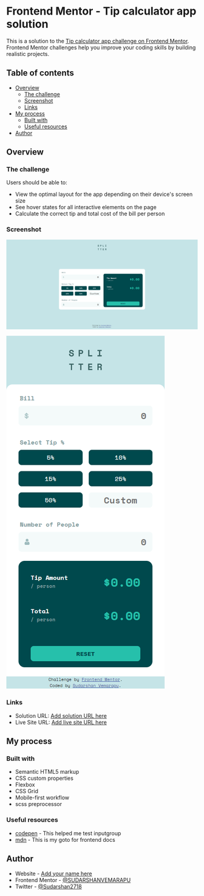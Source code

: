 # Frontend Mentor - Tip calculator app solution

This is a solution to the [Tip calculator app challenge on Frontend Mentor](https://www.frontendmentor.io/challenges/tip-calculator-app-ugJNGbJUX). Frontend Mentor challenges help you improve your coding skills by building realistic projects.

## Table of contents

- [Overview](#overview)
  - [The challenge](#the-challenge)
  - [Screenshot](#screenshot)
  - [Links](#links)
- [My process](#my-process)
  - [Built with](#built-with)
  - [Useful resources](#useful-resources)
- [Author](#author)

## Overview

### The challenge

Users should be able to:

- View the optimal layout for the app depending on their device's screen size
- See hover states for all interactive elements on the page
- Calculate the correct tip and total cost of the bill per person

### Screenshot
![](./images/tipcalculatorapp.png)

![](./images/tipcalculatormobile.png)

### Links

- Solution URL: [Add solution URL here](https://your-solution-url.com)
- Live Site URL: [Add live site URL here](https://your-live-site-url.com)

## My process

### Built with

- Semantic HTML5 markup
- CSS custom properties
- Flexbox
- CSS Grid
- Mobile-first workflow
- scss preprocessor


### Useful resources

- [codepen](https://www.codepen.io) - This helped me test inputgroup
- [mdn](https://developer.mozilla.org/en-US/) - This is my goto for frontend docs


## Author

- Website - [Add your name here](https://www.your-site.com)
- Frontend Mentor - [@SUDARSHANVEMARAPU](https://www.frontendmentor.io/profile/yourusername)
- Twitter - [@Sudarshan2718](https://twitter.com/Sudarshan2718)


